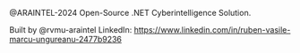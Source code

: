 
@ARAINTEL-2024 Open-Source .NET Cyberintelligence Solution.

Built by @rvmu-araintel
LinkedIn: https://www.linkedin.com/in/ruben-vasile-marcu-ungureanu-2477b9236
